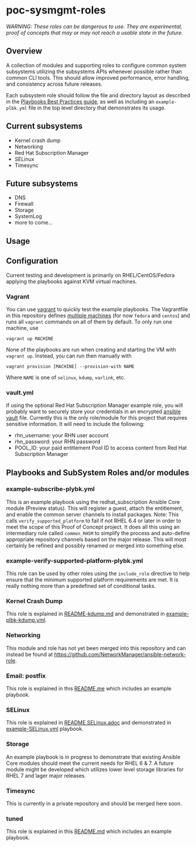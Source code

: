 # poc-sysmgmt-roles

_WARNING: These roles can be dangerous to use. They are experimental, proof of concepts that may or may not reach a usable state in the future._

## Overview

A collection of modules and supporting roles to configure common system subsystems utilizing the subsystems APIs whenever possible rather than common CLI tools.  This should allow improved performance, error handling, and consistency across future releases.

Each subsystem role should follow the file and directory layout as described in the [Playbooks Best Practices guide](http://docs.ansible.com/ansible/playbooks_best_practices.html#content-organization), as well as including an `example-plbk.yml` file in the top level directory that demonstrates its usage.

## Current subsystems
- Kernel crash dump
- Networking
- Red Hat Subscription Manager
- SELinux
- Timesync

## Future subsystems
- DNS
- Firewall
- Storage
- SystemLog
- more to come...

## Usage

## Configuration
Current testing and development is primarily on RHEL/CentOS/Fedora applying the playbooks against KVM virtual machines.

### Vagrant

You can use [vagrant](http://vagrantup.com) to quickly test the example playbooks. The Vagrantfile in this repository defines [multiple machines](https://www.vagrantup.com/docs/multi-machine/) (for now `fedora` and `centos`) and runs all `vagrant` commands on all of them by default. To only run one machine, use

```shell
vagrant up MACHINE
```

None of the playbooks are run when creating and starting the VM with `vagrant up`. Instead, you can run then manually with

```shell
vagrant provision [MACHINE] --provision-with NAME
```

Where `NAME` is one of `selinux`, `kdump`, `varlink`, etc.

### vault.yml
If using the optional Red Hat Subscription Manager example role, you will probably want to securely store your credentials in an encrypted [ansible vault](http://docs.ansible.com/ansible/playbooks_vault.html) file.  Currently this is the only role/module for this project that requires sensitive information.  It will need to include the following:

* rhn_username: your RHN user account
* rhn_password: your RHN password
* POOL_ID: your paid entitlement Pool ID to access content from Red Hat Subscription Manager

## Playbooks and SubSystem Roles and/or modules

### example-subscribe-plybk.yml
This is an example playbook using the redhat_subscription Ansible Core module (Preview status). This will register a guest, attach the entitlement, and enable the common server channels to install packages.  Note:  This calls `verify_supported_platform` to fail if not RHEL 6.4 or later in order to meet the scope of this Proof of Concept project.  It does all this using an intermediary role called `common_RHSM` to simplify the process and auto-define appropriate repository channels based on the major release.  This will most certainly be refined and possibly renamed or merged into something else.

### example-verify-supported-platform-plybk.yml
This role can be used by other roles using the `include_role` directive to help ensure that the minimum supported platform requirements are met.  It is really nothing more than a predefined set of conditional tasks.

### Kernel Crash Dump
This role is explained in [README-kdump.md](https://github.com/cockpit-project/poc-sysmgmt-roles/blob/master/README-kdump.md) and demonstrated in [example-plbk-kdump.yml](https://github.com/cockpit-project/poc-sysmgmt-roles/blob/master/example-plbk-kdump.yml).

### Networking
This module and role has not yet been merged into this repository and can instead be found at <https://github.com/NetworkManager/ansible-network-role>.

### Email: postfix
This role is explained in this [README.me](https://github.com/cockpit-project/poc-sysmgmt-roles/blob/master/roles/postfix/README.md) which includes an example playbook.

### SELinux
This role is explained in [README.SELinux.adoc](https://github.com/cockpit-project/poc-sysmgmt-roles/blob/master/README-SELinux.adoc) and demonstrated in [example-SELinux.yml](https://github.com/cockpit-project/poc-sysmgmt-roles/blob/master/example-SELinux.yml) playbook.

### Storage
An example playbook is in progress to demonstrate that existing Ansible Core modules should meet the current needs for RHEL 6 & 7.  A future module might be developed which utilizes lower level storage libraries for RHEL 7 and lager major releases.

### Timesync
This is currently in a private repository and should be merged here soon.

### tuned
This role is explained in this [README.md](https://github.com/cockpit-project/poc-sysmgmt-roles/blob/master/roles/tuned/README.md) which includes an example playbook.
